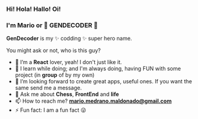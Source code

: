 ### Hi! Hola! Hallo! Oi!

### I'm Mario or 🎩 GENDECODER 🎩

**GenDecoder** is my ✨ codding ✨ super hero name.

You might ask or not, who is this guy?

- 🔭 I’m a **React** lover, yeah! I don't just like it.
- 🌱 I learn while doing; and I'm always doing, having FUN with some project (in **group** of by my own)
- 👯 I’m looking forward to create great apps, useful ones. If you want the same send me a message.
- 💬 Ask me about **Chess**, **FrontEnd** and **life**
- 📫 How to reach me? **mario.medrano.maldonado@gmail.com**
- ⚡ Fun fact: I am a fun fact 😜
